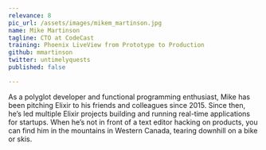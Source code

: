 ```yaml
---
relevance: 8
pic_url: /assets/images/mikem_martinson.jpg
name: Mike Martinson
tagline: CTO at CodeCast
training: Phoenix LiveView from Prototype to Production
github: mmartinson
twitter: untimelyquests
published: false

---
```

<p>As a polyglot developer and functional programming enthusiast, Mike has been pitching Elixir to his friends and colleagues since 2015. Since then, he’s led multiple Elixir projects building and running real-time applications for startups. When he’s not in front of a text editor hacking on products, you can find him in the mountains in Western Canada, tearing downhill on a bike or skis.</p>
